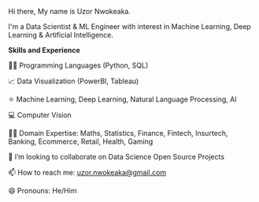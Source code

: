 Hi there, My name is Uzor Nwokeaka. 

I'm a Data Scientist & ML Engineer with interest in Machine Learning, Deep Learning & Artificial Intelligence.  

**Skills and Experience**

👩‍💻 Programming Languages (Python, SQL)

📈 Data Visualization (PowerBI, Tableau)

⚛ Machine Learning, Deep Learning, Natural Language Processing, AI

💻 Computer Vision

👩‍💻 Domain Expertise: Maths, Statistics, Finance, Fintech, Insurtech, Banking, Ecommerce, Retail, Health, Gaming

👯 I’m looking to collaborate on Data Science Open Source Projects

📫 How to reach me: uzor.nwokeaka@gmail.com

😄 Pronouns: He/Him

